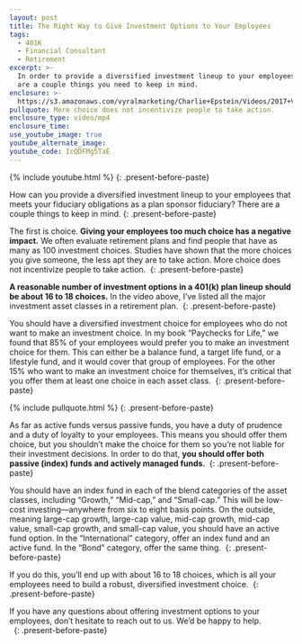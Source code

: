 ```yaml
---
layout: post
title: The Right Way to Give Investment Options to Your Employees
tags:
  - 401K
  - Financial Consultant
  - Retirement
excerpt: >-
  In order to provide a diversified investment lineup to your employees, there
  are a couple things you need to keep in mind.
enclosure: >-
  https://s3.amazonaws.com/vyralmarketing/Charlie+Epstein/Videos/2017+Videos/The+Right+Way+to+Give+Investment+Options+to+Your+Employees+-+The+401K+Coach.mp4
pullquote: More choice does not incentivize people to take action.
enclosure_type: video/mp4
enclosure_time:
use_youtube_image: true
youtube_alternate_image:
youtube_code: IcQDFMg5TaE
---
```



{% include youtube.html %}
{: .present-before-paste}

How can you provide a diversified investment lineup to your employees that meets your fiduciary obligations as a plan sponsor fiduciary? There are a couple things to keep in mind.
{: .present-before-paste}

The first is choice. **Giving your employees too much choice has a negative impact.** We often evaluate retirement plans and find people that have as many as 100 investment choices. Studies have shown that the more choices you give someone, the less apt they are to take action. More choice does not incentivize people to take action.&nbsp;
{: .present-before-paste}

**A reasonable number of investment options in a 401(k) plan lineup should be about 16 to 18 choices.** In the video above, I’ve listed all the major investment asset classes in a retirement plan.&nbsp;
{: .present-before-paste}

You should have a diversified investment choice for employees who do not want to make an investment choice. In my book “Paychecks for Life,” we found that 85% of your employees would prefer you to make an investment choice for them. This can either be a balance fund, a target life fund, or a lifestyle fund, and it would cover that group of employees. For the other 15% who want to make an investment choice for themselves, it’s critical that you offer them at least one choice in each asset class.&nbsp;
{: .present-before-paste}

{% include pullquote.html %}
{: .present-before-paste}

As far as active funds versus passive funds, you have a duty of prudence and a duty of loyalty to your employees. This means you should offer them choice, but you shouldn’t make the choice for them so you’re not liable for their investment decisions. In order to do that, **you should offer both passive (index) funds and actively managed funds.&nbsp;**
{: .present-before-paste}

You should have an index fund in each of the blend categories of the asset classes, including “Growth,” “Mid-cap,” and “Small-cap.” This will be low-cost investing—anywhere from six to eight basis points. On the outside, meaning large-cap growth, large-cap value, mid-cap growth, mid-cap value, small-cap growth, and small-cap value, you should have an active fund option. In the “International” category, offer an index fund and an active fund. In the “Bond” category, offer the same thing.&nbsp;
{: .present-before-paste}

If you do this, you’ll end up with about 16 to 18 choices, which is all your employees need to build a robust, diversified investment choice.&nbsp;
{: .present-before-paste}

If you have any questions about offering investment options to your employees, don’t hesitate to reach out to us. We’d be happy to help.
<br>&nbsp;
{: .present-before-paste}